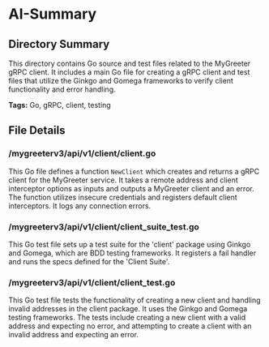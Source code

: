 # AI-Summary
## Directory Summary
This directory contains Go source and test files related to the MyGreeter gRPC client. It includes a main Go file for creating a gRPC client and test files that utilize the Ginkgo and Gomega frameworks to verify client functionality and error handling.

**Tags:** Go, gRPC, client, testing

## File Details
    
### /mygreeterv3/api/v1/client/client.go
This Go file defines a function `NewClient` which creates and returns a gRPC client for the MyGreeter service. It takes a remote address and client interceptor options as inputs and outputs a MyGreeter client and an error. The function utilizes insecure credentials and registers default client interceptors. It logs any connection errors.

### /mygreeterv3/api/v1/client/client_suite_test.go
This Go test file sets up a test suite for the 'client' package using Ginkgo and Gomega, which are BDD testing frameworks. It registers a fail handler and runs the specs defined for the 'Client Suite'.

### /mygreeterv3/api/v1/client/client_test.go
This Go test file tests the functionality of creating a new client and handling invalid addresses in the client package. It uses the Ginkgo and Gomega testing frameworks. The tests include creating a new client with a valid address and expecting no error, and attempting to create a client with an invalid address and expecting an error.
